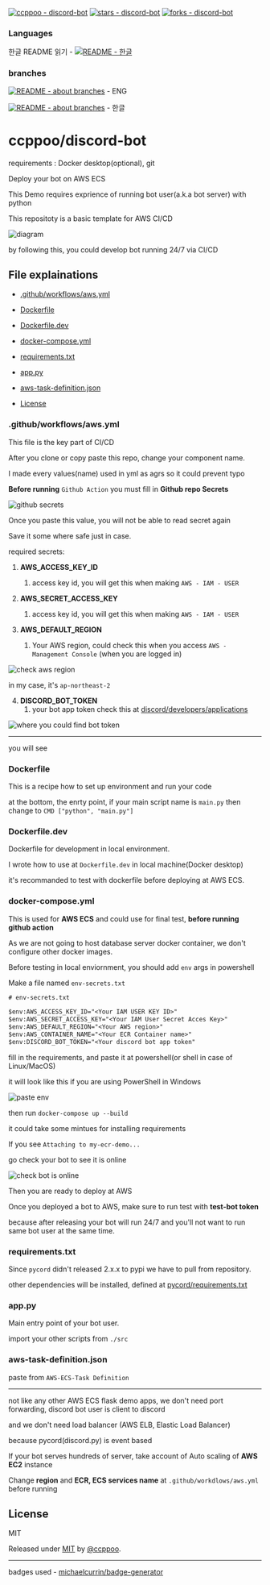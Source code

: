 [![ccppoo - discord-bot](https://img.shields.io/static/v1?label=ccppoo&message=discord-bot&color=blue&logo=github)](https://github.com/ccppoo/discord-bot "Go to GitHub repo")
[![stars - discord-bot](https://img.shields.io/github/stars/ccppoo/discord-bot?style=social)](https://github.com/ccppoo/discord-bot)
[![forks - discord-bot](https://img.shields.io/github/forks/ccppoo/discord-bot?style=social)](https://github.com/ccppoo/discord-bot)

### Languages

한글 README 읽기 - [![README - 한글](https://img.shields.io/badge/README-한글-2ea44f)](./readme/readme-lang/readme-ko.md)

### branches

[![README - about branches](https://img.shields.io/badge/README-about_branches-2ea44f)](./readme/branches/readme.md) - ENG

[![README - about branches](https://img.shields.io/badge/README-about_branches-2ea44f)](./readme/branches/readme-lang/branches-ko.md) - 한글

# ccppoo/discord-bot

requirements : Docker desktop(optional), git

Deploy your bot on AWS ECS

This Demo requires exprience of running bot user(a.k.a bot server) with python

This repositoty is a basic template for AWS CI/CD

![diagram](./readme/img/discord-bot-server-cicd-flow.png)

by following this, you could develop bot running 24/7 via CI/CD

## File explainations

* [.github/workflows/aws.yml](#githubworkflowsawsyml)

* [Dockerfile](#dockerfile)

* [Dockerfile.dev](#dockerfiledev)

* [docker-compose.yml](#docker-composeyml)

* [requirements.txt](#requirementstxt)

* [app.py](#apppy)

* [aws-task-definition.json](#aws-task-definitionjson)

* [License](#license)

### .github/workflows/aws.yml

This file is the key part of CI/CD

After you clone or copy paste this repo, change your component name.

I made every values(name) used in yml as agrs so it could prevent typo

**Before running** `Github Action` you must fill in **Github repo Secrets**

![github secrets](./readme/img/github-secret-page.png)

Once you paste this value, you will not be able to read secret again

Save it some where safe just in case.

required secrets:

1. **AWS_ACCESS_KEY_ID**
   1. access key id, you will get this when making `AWS - IAM - USER`

2. **AWS_SECRET_ACCESS_KEY**
   1. access key id, you will get this when making `AWS - IAM - USER`

3. **AWS_DEFAULT_REGION**
   1. Your AWS region, could check this when you access `AWS - Management Console` (when you are logged in)

![check aws region](./readme/img/check-aws-region.png)

in my case, it's `ap-northeast-2`

4. **DISCORD_BOT_TOKEN**
   1. your bot app token check this at [discord/developers/applications](https://discord.com/developers/applications)

![where you could find bot token](./readme/img/bot-token-at-discord-dev-app.png)

------

you will see 

### Dockerfile

This is a recipe how to set up environment and run your code

at the bottom, the enrty point, if your main script name is `main.py` then change to `CMD ["python", "main.py"]`

### Dockerfile.dev

Dockerfile for development in local environment.

I wrote how to use at `Dockerfile.dev` in local machine(Docker desktop)

it's recommanded to test with dockerfile before deploying at AWS ECS.

### docker-compose.yml

This is used for **AWS ECS** and could use for final test, **before running github action**

As we are not going to host database server docker container, we don't configure other docker images.

Before testing in local enviornment, you should add `env` args in powershell

Make a file named `env-secrets.txt`

```txt
# env-secrets.txt

$env:AWS_ACCESS_KEY_ID="<Your IAM USER KEY ID>"
$env:AWS_SECRET_ACCESS_KEY="<Your IAM User Secret Acces Key>"
$env:AWS_DEFAULT_REGION="<Your AWS region>"
$env:AWS_CONTAINER_NAME="<Your ECR Container name>"
$env:DISCORD_BOT_TOKEN="<Your discord bot app token"
```

fill in the requirements, and paste it at powershell(or shell in case of Linux/MacOS)

it will look like this if you are using PowerShell in Windows

![paste env](./readme/img/paste-env-at-ps.png)

then run `docker-compose up --build`

it could take some mintues for installing requirements

If you see `Attaching to my-ecr-demo...`

go check your bot to see it is online

![check bot is online](./readme/img/bot-alive.png)

Then you are ready to deploy at AWS

Once you deployed a bot to AWS, make sure to run test with **test-bot token**

because after releasing your bot will run 24/7 and you'll not want to run same bot user at the same time.

### requirements.txt

Since `pycord` didn't released 2.x.x to pypi we have to pull from repository.

other dependencies will be installed, defined at [pycord/requirements.txt](https://github.com/Pycord-Development/pycord/blob/master/requirements.txt)

### app.py

Main entry point of your bot user.

import your other scripts from `./src`

### aws-task-definition.json

paste from `AWS-ECS-Task Definition`

---

not like any other AWS ECS flask demo apps, we don't need port forwarding, discord bot user is client to discord

and we don't need load balancer (AWS ELB, Elastic Load Balancer)

because pycord(discord.py) is event based

If your bot serves hundreds of server, take account of Auto scaling of **AWS EC2** instance

Change **region** and **ECR, ECS services name** at `.github/workdlows/aws.yml` before running

## License

MIT

Released under [MIT](/LICENSE) by [@ccppoo](https://github.com/ccppoo).

---

badges used - [michaelcurrin/badge-generator](https://michaelcurrin.github.io/badge-generator/#/)